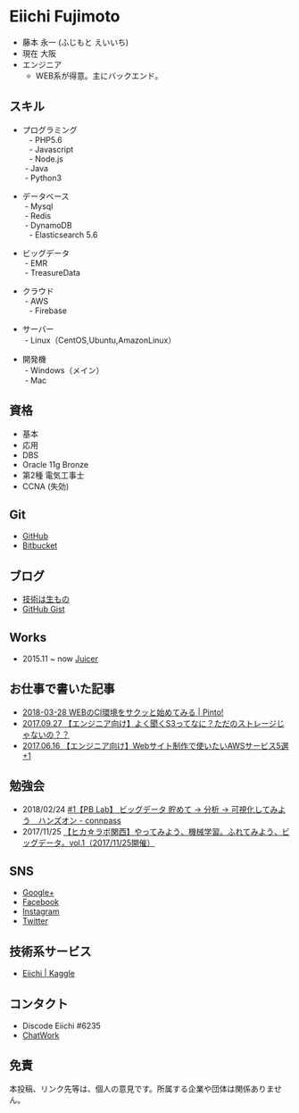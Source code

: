 Eiichi Fujimoto
===
- 藤本 永一 (ふじもと えいいち)
- 現在 大阪
- エンジニア
  - WEB系が得意。主にバックエンド。

スキル
---
- プログラミング  
    - PHP5.6  
    - Javascript  
    - Node.js  
    - Java  
    - Python3  
 
- データベース  
    - Mysql  
    - Redis  
    - DynamoDB  
    - Elasticsearch 5.6  

- ビッグデータ  
    - EMR  
    - TreasureData  

- クラウド  
    - AWS  
    - Firebase  

- サーバー  
    - Linux（CentOS,Ubuntu,AmazonLinux）  

- 開発機  
    - Windows（メイン）  
    - Mac  


資格
---
- 基本
- 応用
- DBS
- Oracle 11g Bronze
- 第2種 電気工事士
- CCNA (失効)


Git
---
- [GitHub](https://github.com/eiichi-worker) 
- [Bitbucket](https://bitbucket.org/eiichi-worker/)

ブログ
---
- [技術は生もの](http://blog.noraneko.work/)
- [GitHub Gist](https://gist.github.com/eiichi-worker)

Works
---
- 2015.11 ~ now [Juicer](https://juicer.cc/)


お仕事で書いた記事
---
- [2018-03-28 WEBのCI環境をサクッと始めてみる | Pinto!](https://service.plan-b.co.jp/blog/tech/10262/)
- [2017.09.27 【エンジニア向け】よく聞くS3ってなに？ただのストレージじゃないの？？](https://service.plan-b.co.jp/blog/creative/4981/)
- [2017.06.16 【エンジニア向け】Webサイト制作で使いたいAWSサービス5選+1](https://service.plan-b.co.jp/blog/creative/2287/)

勉強会
---
- 2018/02/24 [#1【PB Lab】 ビッグデータ 貯めて -> 分析 -> 可視化してみよう　ハンズオン - connpass](https://plan-b.connpass.com/event/78506/)
- 2017/11/25 [【ヒカ☆ラボ関西】やってみよう、機械学習。ふれてみよう、ビッグデータ。vol.1（2017/11/25開催）](https://career.levtech.jp/hikalab/event/detail/143/)

SNS
---
- [Google+](https://plus.google.com/+EiichiFujimoto)
- [Facebook](https://www.facebook.com/eiichi.fujimoto)
- [Instagram](https://www.instagram.com/f_eiichi/)
- [Twitter](https://twitter.com/EiichiCat)

技術系サービス
---
- [Eiichi | Kaggle](https://www.kaggle.com/eiichiworker)


コンタクト
---
- Discode Eiichi #6235
- [ChatWork](https://chatwork.com/Eiichi_Fujimoto)


免責
---
本投稿、リンク先等は、個人の意見です。所属する企業や団体は関係ありません。



<!-- Global Site Tag (gtag.js) - Google Analytics -->
<script async src="https://www.googletagmanager.com/gtag/js?id=UA-107689012-1"></script>
<script>
  window.dataLayer = window.dataLayer || [];
  function gtag(){dataLayer.push(arguments);}
  gtag('js', new Date());

  gtag('config', 'UA-107689012-1');
</script>
